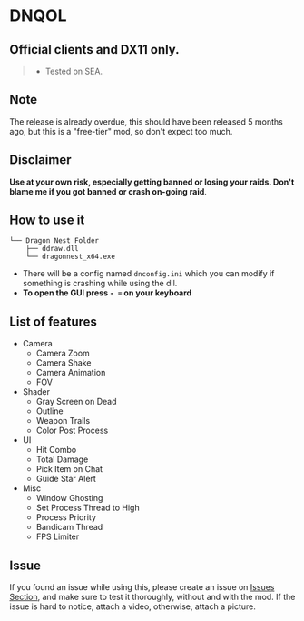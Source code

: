 # DNQOL
## Official clients and DX11 only.
> - Tested on SEA. 

## Note
The release is already overdue, this should have been released 5 months ago, but this is a "free-tier" mod, so don't expect too much.

## Disclaimer
**Use at your own risk, especially getting banned or losing your raids. Don't blame me if you got banned or crash on-going raid**.

## How to use it
```
└── Dragon Nest Folder
    ├── ddraw.dll
    └── dragonnest_x64.exe
```
- There will be a config named ``` dnconfig.ini ``` which you can modify if something is crashing while using the dll. 
- **To open the GUI press ```- =``` on your keyboard**
## List of features
- Camera
  - Camera Zoom
  - Camera Shake
  - Camera Animation
  - FOV
- Shader
  - Gray Screen on Dead
  - Outline
  - Weapon Trails
  - Color Post Process
- UI
  - Hit Combo
  - Total Damage
  - Pick Item on Chat
  - Guide Star Alert
- Misc
  - Window Ghosting
  - Set Process Thread to High
  - Process Priority
  - Bandicam Thread
  - FPS Limiter


## Issue
If you found an issue while using this, please create an issue on [Issues Section](https://github.com/grazaerd/dnqol-public/issues), and make sure to test it thoroughly, without and with the mod. If the issue is hard to notice, attach a video, otherwise, attach a picture.